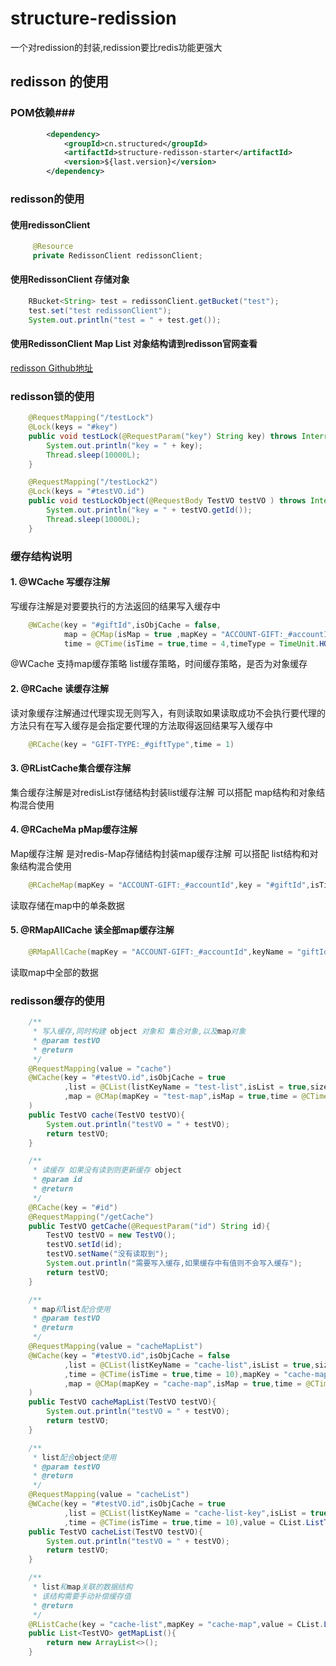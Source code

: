 # structure-redission

一个对redission的封装,redission要比redis功能更强大

## redisson 的使用 ##

### POM依赖###

```xml
        <dependency>
            <groupId>cn.structured</groupId>
            <artifactId>structure-redisson-starter</artifactId>
            <version>${last.version}</version>
        </dependency>
```

### redisson的使用 ###

#### 使用redissonClient ####

```java
     @Resource
     private RedissonClient redissonClient;
```

#### 使用RedissonClient 存储对象 ####

```java
    RBucket<String> test = redissonClient.getBucket("test");
    test.set("test redissonClient");
    System.out.println("test = " + test.get());
```

#### 使用RedissonClient Map List 对象结构请到redisson官网查看 ####

[redisson Github地址](https://github.com/redisson/redisson)

### redisson锁的使用 ###

```java
    @RequestMapping("/testLock")
    @Lock(keys = "#key")
    public void testLock(@RequestParam("key") String key) throws InterruptedException {
        System.out.println("key = " + key);
        Thread.sleep(10000L);
    }

    @RequestMapping("/testLock2")
    @Lock(keys = "#testVO.id")
    public void testLockObject(@RequestBody TestVO testVO ) throws InterruptedException {
        System.out.println("key = " + testVO.getId());
        Thread.sleep(10000L);
    }
```

### 缓存结构说明 ###

#### 1. @WCache 写缓存注解

写缓存注解是对要要执行的方法返回的结果写入缓存中

```java
	@WCache(key = "#giftId",isObjCache = false,
			map = @CMap(isMap = true ,mapKey = "ACCOUNT-GIFT:_#accountId"),
			time = @CTime(isTime = true,time = 4,timeType = TimeUnit.HOURS))
```

@WCache 支持map缓存策略 list缓存策略，时间缓存策略，是否为对象缓存

#### 2. @RCache 读缓存注解

读对象缓存注解通过代理实现无则写入，有则读取如果读取成功不会执行要代理的方法只有在写入缓存是会指定要代理的方法取得返回结果写入缓存中

```java
    @RCache(key = "GIFT-TYPE:_#giftType",time = 1)
```

#### 3. @RListCache集合缓存注解

集合缓存注解是对redisList存储结构封装list缓存注解 可以搭配 map结构和对象结构混合使用

#### 4. @RCacheMa pMap缓存注解

Map缓存注解 是对redis-Map存储结构封装map缓存注解 可以搭配 list结构和对象结构混合使用

```java
    @RCacheMap(mapKey = "ACCOUNT-GIFT:_#accountId",key = "#giftId",isTime = true,time = 4,timeType = TimeUnit.HOURS)
```

读取存储在map中的单条数据

#### 5. @RMapAllCache 读全部map缓存注解

```java
    @RMapAllCache(mapKey = "ACCOUNT-GIFT:_#accountId",keyName = "giftId",time = @CTime(isTime = true,time = 4,timeType = TimeUnit.HOURS))
```

读取map中全部的数据

### redisson缓存的使用 ###

```java
    /**
     * 写入缓存,同时构建 object 对象和 集合对象,以及map对象
     * @param testVO
     * @return
     */
    @RequestMapping(value = "cache")
    @WCache(key = "#testVO.id",isObjCache = true
            ,list = @CList(listKeyName = "test-list",isList = true,size = 100,time = @CTime(isTime = true,time = 10))
            ,map = @CMap(mapKey = "test-map",isMap = true,time = @CTime(isTime = true,time = 100))
    )
    public TestVO cache(TestVO testVO){
        System.out.println("testVO = " + testVO);
        return testVO;
    }

    /**
     * 读缓存 如果没有读到则更新缓存 object
     * @param id
     * @return
     */
    @RCache(key = "#id")
    @RequestMapping("/getCache")
    public TestVO getCache(@RequestParam("id") String id){
        TestVO testVO = new TestVO();
        testVO.setId(id);
        testVO.setName("没有读取到");
        System.out.println("需要写入缓存,如果缓存中有值则不会写入缓存");
        return testVO;
    }

    /**
     * map和list配合使用
     * @param testVO
     * @return
     */
    @RequestMapping(value = "cacheMapList")
    @WCache(key = "#testVO.id",isObjCache = false
            ,list = @CList(listKeyName = "cache-list",isList = true,size = 100
            ,time = @CTime(isTime = true,time = 10),mapKey = "cache-map",value = CList.ListType.MAP)
            ,map = @CMap(mapKey = "cache-map",isMap = true,time = @CTime(isTime = true,time = 100))
    )
    public TestVO cacheMapList(TestVO testVO){
        System.out.println("testVO = " + testVO);
        return testVO;
    }

    /**
     * list配合object使用
     * @param testVO
     * @return
     */
    @RequestMapping(value = "cacheList")
    @WCache(key = "#testVO.id",isObjCache = true
            ,list = @CList(listKeyName = "cache-list-key",isList = true,size = 100
            ,time = @CTime(isTime = true,time = 10),value = CList.ListType.KEY))
    public TestVO cacheList(TestVO testVO){
        System.out.println("testVO = " + testVO);
        return testVO;
    }

    /**
     * list和map关联的数据结构
     * 该结构需要手动补偿缓存值
     * @return
     */
    @RListCache(key = "cache-list",mapKey = "cache-map",value = CList.ListType.MAP)
    public List<TestVO> getMapList(){
        return new ArrayList<>();
    }

```

